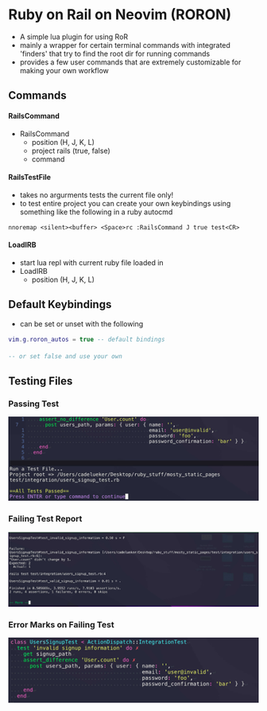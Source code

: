 # Ruby on Rail on Neovim (RORON)

- A simple lua plugin for using RoR 
- mainly a wrapper for certain terminal commands with integrated 'finders' that try to find the root dir for running commands
- provides a few user commands that are extremely customizable for making your own workflow

## Commands 

#### RailsCommand

- RailsCommand
  - position (H, J, K, L)
  - project rails (true, false)
  - command

#### RailsTestFile

- takes no argurments tests the current file only!
- to test entire project you can create your own keybindings using something like the following in a ruby autocmd

```
nnoremap <silent><buffer> <Space>rc :RailsCommand J true test<CR>
```

#### LoadIRB

- start lua repl with current ruby file loaded in
- LoadIRB
  - position (H, J, K, L)

## Default Keybindings

- can be set or unset with the following 

```lua
vim.g.roron_autos = true -- default bindings

-- or set false and use your own
```

## Testing Files

### Passing Test
![](imgs/passedTest.jpeg)

### Failing Test Report
![](imgs/failedTest.jpeg)

### Error Marks on Failing Test
![](imgs/errorMarks.jpeg)
